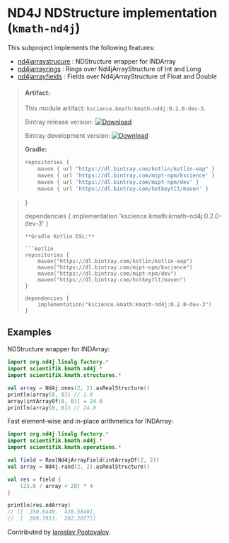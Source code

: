 # ND4J NDStructure implementation (`kmath-nd4j`)

This subproject implements the following features:

 - [nd4jarraystrucure](src/commonMain/kotlin/kscience/kmath/operations/Algebra.kt) : NDStructure wrapper for INDArray
 - [nd4jarrayrings](src/commonMain/kotlin/kscience/kmath/structures/NDStructure.kt) : Rings over Nd4jArrayStructure of Int and Long
 - [nd4jarrayfields](src/commonMain/kotlin/kscience/kmath/structures/Buffers.kt) : Fields over Nd4jArrayStructure of Float and Double


> #### Artifact:
>
> This module artifact: `kscience.kmath:kmath-nd4j:0.2.0-dev-3`.
>
> Bintray release version:        [ ![Download](https://api.bintray.com/packages/mipt-npm/kscience/kmath-nd4j/images/download.svg) ](https://bintray.com/mipt-npm/kscience/kmath-nd4j/_latestVersion)
>
> Bintray development version:    [ ![Download](https://api.bintray.com/packages/mipt-npm/dev/kmath-nd4j/images/download.svg) ](https://bintray.com/mipt-npm/dev/kmath-nd4j/_latestVersion)
>
> **Gradle:**
>
> ```gradle
> repositories {
>     maven { url "https://dl.bintray.com/kotlin/kotlin-eap" }
>     maven { url 'https://dl.bintray.com/mipt-npm/kscience' }
>     maven { url 'https://dl.bintray.com/mipt-npm/dev' }
>     maven { url 'https://dl.bintray.com/hotkeytlt/maven' }

> }
> 
> dependencies {
>     implementation 'kscience.kmath:kmath-nd4j:0.2.0-dev-3'
> }
> ```
> **Gradle Kotlin DSL:**
>
> ```kotlin
> repositories {
>     maven("https://dl.bintray.com/kotlin/kotlin-eap")
>     maven("https://dl.bintray.com/mipt-npm/kscience")
>     maven("https://dl.bintray.com/mipt-npm/dev")
>     maven("https://dl.bintray.com/hotkeytlt/maven")
> }
> 
> dependencies {
>     implementation("kscience.kmath:kmath-nd4j:0.2.0-dev-3")
> }
> ```

## Examples

NDStructure wrapper for INDArray:

```kotlin
import org.nd4j.linalg.factory.*
import scientifik.kmath.nd4j.*
import scientifik.kmath.structures.*

val array = Nd4j.ones(2, 2).asRealStructure()
println(array[0, 0]) // 1.0
array[intArrayOf(0, 0)] = 24.0
println(array[0, 0]) // 24.0
```

Fast element-wise and in-place arithmetics for INDArray:

```kotlin
import org.nd4j.linalg.factory.*
import scientifik.kmath.nd4j.*
import scientifik.kmath.operations.*

val field = RealNd4jArrayField(intArrayOf(2, 2))
val array = Nd4j.rand(2, 2).asRealStructure()

val res = field {
    (25.0 / array + 20) * 4
}

println(res.ndArray)
// [[  250.6449,  428.5840], 
//  [  269.7913,  202.2077]]
```

Contributed by [Iaroslav Postovalov](https://github.com/CommanderTvis).
